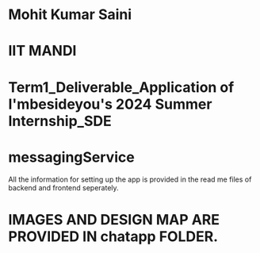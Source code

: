 # Mohit Kumar Saini 
# IIT MANDI
# Term1_Deliverable_Application of I'mbesideyou's 2024 Summer Internship_SDE


# messagingService
All the information for setting up the app is provided in the read me files of backend and frontend seperately.

# IMAGES AND DESIGN MAP ARE PROVIDED IN chatapp FOLDER.

